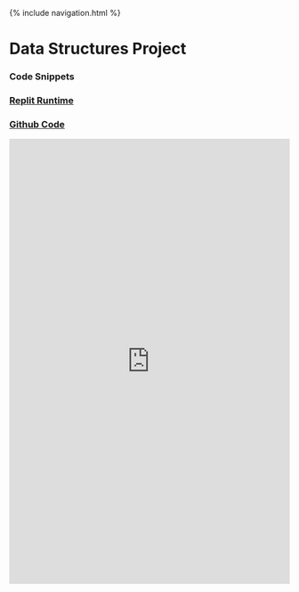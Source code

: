 {% include navigation.html %}


# Data Structures Project

### Code Snippets
### [Replit Runtime](https://replit.com/@TimL1n/TimTestTime-1#main.py)
### [Github Code](https://github.com/TimL1n/TimTestTime/blob/main/main.py)

<iframe frameborder="0" width="100%" height="800px" src="https://replit.com/join/bftiynwmdd-timl1n">
